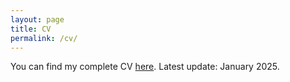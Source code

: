 ```yaml
---
layout: page
title: CV
permalink: /cv/
---
```


You can find my complete CV [here](https://drive.google.com/file/d/1X9ZkdsGNMbTeuOmY_CAzj9jc_BhpRvTn/view?usp=sharing).
Latest update: January 2025.

